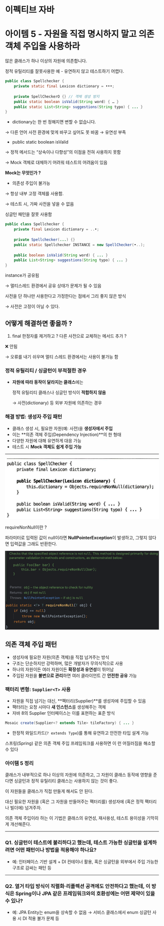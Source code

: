 # 이펙티브 자바

# 아이템 5 - 자원을 직접 명시하지 말고 의존 객체 주입을 사용하라

많은 클래스가 하나 이상의 자원에 의존합니다.

정적 유틸리티를 잘못사용한 예 - 유연하지 않고 테스트하기 어렵다.

```java
public class Spellchecker {
	private static final Lexicon dictionary = •••;
	
	private SpellCheckerO {} // 객체 생성 방지
	public static boolean isValid(String word) { … }
	public static List<String> suggestions(String typo) { ... }
}
```

- dictionary는 한 번 정해지면 변할 수 없습니다.

→ 다른 언어 사전 환경에 맞게 바꾸고 싶어도 못 바꿈 → 유연성 부족

- public static boolean isValid

→ 정적 메서드는 “상속이나 다향성”의 이점을 전혀 사용하지 못함

→ Mock 객체로 대체하기 어려워 테스트의 어려움이 있음

**Mock는 무엇인가 ?**

- 의존성 주입이 불가능

→ 항상 내부 고정 객체를 사용함. 

→ 테스트 시, 가짜 사전을 넣을 수 없음

싱글턴 패턴을 잘못 사용함

```java
public class Spellchecker {
	private final Lexicon dictionary = ..•;
	
	private Spellchecker(...) {}
	public static Spellchecker INSTANCE = new SpellChecker(•..);
	
	public boolean isValid(String word) { ... }
	public List<String> suggestions(String typo) { ... }
}
```

instance가 공유됨

→ 멀티스레드 환경에서 공유 상태가 문제가 될 수 있음

사전을 단 하나만 사용한다고 가정한다는 점에서 그리 좋지 않은 방식

→ 사전은 고정이 아닐 수 있다.

## 어떻게 해결하면 좋을까 ?

1. final 한정자를 제거하고 ? 다른 사전으로 교체하는 메서드 추가 ?

❌ 안됨

→ 오류를 내기 쉬우며 멀티 스레드 환경에서는 사용이 불가능 함

### 정적 유틸리티 / 싱글턴이 부적절한 경우

- **자원에 따라 동작이 달라지는 클래스**에는
    
    정적 유틸리티 클래스나 싱글턴 방식이 **적합하지 않음**
    
    → 사전(dictionary) 등 외부 자원에 의존하는 경우
    

### 해결 방법: 생성자 주입 패턴

- 클래스 생성 시, 필요한 자원(예: 사전)을 **생성자에서 주입**
- 이는 **의존 객체 주입(Dependency Injection)**의 한 형태
- 다양한 자원에 대해 유연하게 대응 가능
- 테스트 시 **Mock 객체도 쉽게 주입 가능**

---

![image.png](image.png)

requireNonNull이란 ?

파라미터로 입력된 값이 null이라면 **NullPointerException**이 발생하고, 그렇지 않다면 입력값을 그래도 반환한다.

![image.png](image_1.png)

 

## 의존 객체 주입 패턴

- 생성자에 필요한 자원(의존 객체)을 직접 넘겨주는 방식
- 구조는 단순하지만 강력하며, 많은 개발자가 무의식적으로 사용
- 하나의 자원이든 여러 자원이든 **확장성과 유연성**이 뛰어남
- 주입된 자원을 **불변으로 관리**하면 여러 클라이언트 간 **안전한 공유** 가능

### 팩터리 변형: `Supplier<T>` 사용

- 자원을 직접 넘기는 대신, **팩터리(Supplier)**를 생성자에 주입할 수 있음
- 팩터리는 요청 시마다 **새 인스턴스**를 생성해주는 객체
- 자바 8의 Supplier<T> 인터페이스는 이를 표현하는 표준 방식

```java
Mosaic create(Supplier<? extends Tile> tileFactory) { ... }
```

- 한정적 와일드카드(`? extends Type`)를 통해 유연하고 안전한 타입 설계 가능

스프링(Spring) 같은 의존 객체 주입 프레임워크를 사용하면 이
런 어질러짐을 해소할 수 있다

### 아이템 5 정리

클래스가 내부적으로 하나 이상의 자원에 의존하고, 그 자원이 클래스 동작에 영향을 준다면 싱글턴과 정적 유틸리티 클래스는 사용하지 않는 것이 좋다.

이 자원들을 클래스가 직접 만들게 해서도 안 된다.

대신 필요한 자원을 (혹은 그 자원을 만들어주는 팩터리를) 생성자에 (혹은 정적 팩터리나 빌더에) 넘겨주자.

의존 객체 주입이라 하는 이 기법은 클래스의 유연성, 재사용성, 테스트 용이성을 기막히게 개선해준다.

---

### Q1. 싱글턴이 테스트에 불리하다고 했는데, 테스트 가능한 싱글턴을 설계하려면 어떤 패턴이나 방법을 적용해야 하나요?

- 예: 인터페이스 기반 설계 + DI 컨테이너 활용, 혹은 싱글턴을 외부에서 주입 가능한 구조로 감싸는 패턴 등

---

### Q2. 열거 타입 방식이 직렬화·리플렉션 공격에도 안전하다고 했는데, 이 방식은 Spring이나 JPA 같은 프레임워크와의 호환성에는 어떤 제약이 있을 수 있나?

- 예: JPA Entity는 enum을 상속할 수 없음 → 서비스 클래스에서 enum 싱글턴 사용 시 DI 적용 불가 문제 등